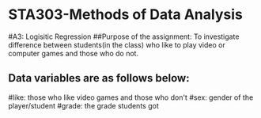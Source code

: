 # STA303-Methods of Data Analysis
#A3: Logisitic Regression
##Purpose of the assignment: To investigate difference between students(in the class) who like to play video or computer games and those who do not.
## Data variables are as follows below:
#like: those who like video games and those who don't
#sex: gender of the player/student
#grade: the grade students got

